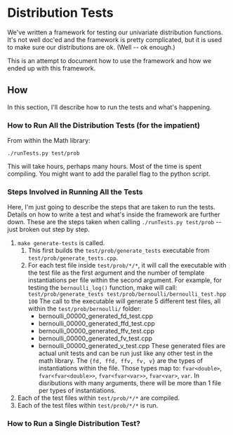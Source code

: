# Distribution Tests

We've written a framework for testing our univariate distribution functions. It's not well doc'ed and the framework is pretty complicated, but it is used to make sure our distributions are ok. (Well -- ok enough.)

This is an attempt to document how to use the framework and how we ended up with this framework.

## How

In this section, I'll describe how to run the tests and what's happening.

### How to Run All the Distribution Tests (for the impatient)

From within the Math library:

```
./runTests.py test/prob

```

This will take hours, perhaps many hours. Most of the time is spent compiling. You might want to add the parallel flag to the python script.


### Steps Involved in Running All the Tests

Here, I'm just going to describe the steps that are taken to run the tests. Details on how to write a test and what's inside the framework are further down. These are the steps taken when calling `./runTests.py test/prob` -- just broken out step by step.

1. `make generate-tests` is called.
    1. This first builds the `test/prob/generate_tests` executable from `test/prob/generate_tests.cpp`.
    2. For each test file inside `test/prob/*/*`, it will call the executable with the test file as the first argument and the number of template instantiations per file within the second argument. For example, for testing the `bernoulli_log()` function, make will call: `test/prob/generate_tests test/prob/bernoulli/bernoulli_test.hpp 100`
    The call to the executable will generate 5 different test files, all within the `test/prob/bernoulli/` folder:
        - bernoulli\_00000\_generated\_fd\_test.cpp
        - bernoulli\_00000\_generated\_ffd\_test.cpp
        - bernoulli\_00000\_generated\_ffv\_test.cpp
        - bernoulli\_00000\_generated\_fv\_test.cpp
        - bernoulli\_00000\_generated\_v\_test.cpp
    These generated files are actual unit tests and can be run just like any other test in the math library. The `{fd, ffd, ffv, fv, v}` are the types of instantiations within the file. Those types map to: `fvar<double>`, `fvar<fvar<double>>`, `fvar<fvar<var>>`, `fvar<var>`, `var`.
    In disributions with many arguments, there will be more than 1 file per types of instantiations. 
2. Each of the test files within `test/prob/*/*` are compiled.
3. Each of the test files within `test/prob/*/*` is run.


### How to Run a Single Distribution Test?
